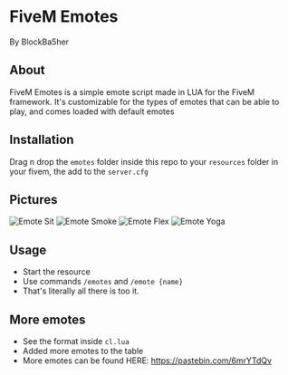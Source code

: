# FiveM Emotes

By BlockBa5her

## About

FiveM Emotes is a simple emote script made in LUA for the FiveM framework. It's customizable for the types of emotes that can be able to play, and comes loaded with default emotes

## Installation

Drag n drop the `emotes` folder inside this repo to your `resources` folder in your fivem, the add to the `server.cfg`

## Pictures

![Emote Sit](https://i.imgur.com/VmHoVaF.jpg)
![Emote Smoke](https://i.imgur.com/yMRta3X.jpg)
![Emote Flex](https://i.imgur.com/gwScbie.jpg)
![Emote Yoga](https://i.imgur.com/6cyc0Is.jpg)

## Usage

* Start the resource
* Use commands `/emotes` and `/emote {name}`
* That's literally all there is too it.

## More emotes

* See the format inside `cl.lua`
* Added more emotes to the table
* More emotes can be found HERE: https://pastebin.com/6mrYTdQv
